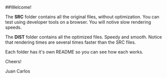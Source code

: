 ##Welcome! 

The **SRC** folder contains all the original files, without optimization. You can test using developer tools on a browser.
You will notive slow rendering speeds.

The **DIST** folder contains all the optimized files. Speedy and smooth. Notice that rendering times are several times faster
than the SRC files. 

Each folder has it's own README so you can see how each works. 

Cheers!

Juan Carlos
